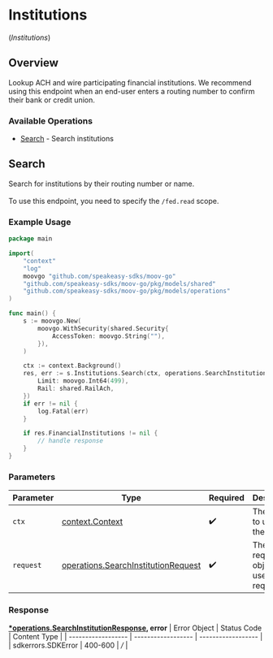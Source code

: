 # Institutions
(*Institutions*)

## Overview

Lookup ACH and wire participating financial institutions. We recommend using this endpoint when an end-user enters a routing number to confirm their bank or credit union.

### Available Operations

* [Search](#search) - Search institutions

## Search

Search for institutions by their routing number or name. <br><br> To use this endpoint, you need to specify the `/fed.read` scope.

### Example Usage

```go
package main

import(
	"context"
	"log"
	moovgo "github.com/speakeasy-sdks/moov-go"
	"github.com/speakeasy-sdks/moov-go/pkg/models/shared"
	"github.com/speakeasy-sdks/moov-go/pkg/models/operations"
)

func main() {
    s := moovgo.New(
        moovgo.WithSecurity(shared.Security{
            AccessToken: moovgo.String(""),
        }),
    )

    ctx := context.Background()
    res, err := s.Institutions.Search(ctx, operations.SearchInstitutionRequest{
        Limit: moovgo.Int64(499),
        Rail: shared.RailAch,
    })
    if err != nil {
        log.Fatal(err)
    }

    if res.FinancialInstitutions != nil {
        // handle response
    }
}
```

### Parameters

| Parameter                                                                                      | Type                                                                                           | Required                                                                                       | Description                                                                                    |
| ---------------------------------------------------------------------------------------------- | ---------------------------------------------------------------------------------------------- | ---------------------------------------------------------------------------------------------- | ---------------------------------------------------------------------------------------------- |
| `ctx`                                                                                          | [context.Context](https://pkg.go.dev/context#Context)                                          | :heavy_check_mark:                                                                             | The context to use for the request.                                                            |
| `request`                                                                                      | [operations.SearchInstitutionRequest](../../pkg/models/operations/searchinstitutionrequest.md) | :heavy_check_mark:                                                                             | The request object to use for the request.                                                     |


### Response

**[*operations.SearchInstitutionResponse](../../pkg/models/operations/searchinstitutionresponse.md), error**
| Error Object       | Status Code        | Content Type       |
| ------------------ | ------------------ | ------------------ |
| sdkerrors.SDKError | 400-600            | */*                |
